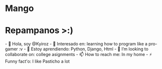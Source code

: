 # Mango

<h1> Repampanos >:) </h1>
- 👋 Hola, soy @Kyiroz
- 👀 Interesado en: learning how to program like a pro-gamer :v
- 🌱 Estoy aprendiendo: Python, Django, Html
- 💞️ I’m looking to collaborate on: college asignments
- 📫 How to reach me: In my home
- ⚡ Funny fact'o: I like Pasticho a lot

<!---
Kyiroz/Kyiroz is a ✨ special ✨ repository because its `README.md` (this file) appears on your GitHub profile.
You can click the Preview link to take a look at your changes.
--->
